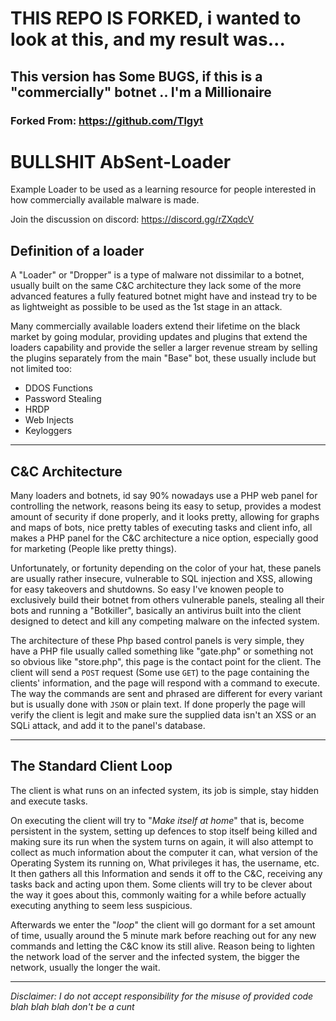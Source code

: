 # THIS REPO IS FORKED, i wanted to look at this, and my result was...

## This version has Some BUGS, if this is a "commercially" botnet .. I'm a Millionaire

### Forked From: https://github.com/Tlgyt

# BULLSHIT AbSent-Loader
Example Loader to be used as a learning resource for people interested in how commercially available malware is made.

Join the discussion on discord: https://discord.gg/rZXqdcV

## Definition of a loader
A "Loader" or "Dropper" is a type of malware not dissimilar to a botnet, usually built on the same C&C architecture they lack some of the more advanced features a fully featured botnet might have and instead try to be as lightweight as possible to be used as the 1st stage in an attack. 

Many commercially available loaders extend their lifetime on the black market by going modular, providing updates and plugins that extend the loaders capability and provide the seller a larger revenue stream by selling the plugins separately from the main "Base" bot, these usually include but not limited too: 
* DDOS Functions
* Password Stealing
* HRDP
* Web Injects
* Keyloggers

___

## C&C Architecture
Many loaders and botnets, id say 90% nowadays use a PHP web panel for controlling the network, reasons being its easy to setup, provides a modest amount of security if done properly, and it looks pretty, allowing for graphs and maps of bots, nice pretty tables of executing tasks and client info, all makes a PHP panel for the C&C architecture a nice option, especially good for marketing (People like pretty things). 

Unfortunately, or fortunity depending on the color of your hat, these panels are usually rather insecure, vulnerable to SQL injection and XSS, allowing for easy takeovers and shutdowns. 
So easy I've knowen people to exclusively build their botnet from others vulnerable panels, stealing all their bots and running a "Botkiller", basically an antivirus built into the client designed to detect and kill any competing malware on the infected system.

The architecture of these Php based control panels is very simple, they have a PHP file usually called something like "gate.php" or something not so obvious like "store.php", this page is the contact point for the client.
The client will send a `POST` request (Some use `GET`) to the page containing the clients' information, and the page will respond with a command to execute. The way the commands are sent and phrased are different for every variant but is usually done with `JSON` or plain text. 
If done properly the page will verify the client is legit and make sure the supplied data isn't an XSS or an SQLi attack, and add it to the panel's database.

___

## The Standard Client Loop

The client is what runs on an infected system, its job is simple, stay hidden and execute tasks.

On executing the client will try to "*Make itself at home*" that is, become persistent in the system, setting up defences to stop itself being killed and making sure its run when the system turns on again, it will also attempt to collect as much information about the computer it can, what version of the Operating System its running on, What privileges it has, the username, etc. It then gathers all this Information and sends it off to the C&C, receiving any tasks back and acting upon them. Some clients will try to be clever about the way it goes about this, commonly waiting for a while before actually executing anything to seem less suspicious.



Afterwards we enter the "*loop*" the client will go dormant for a set amount of time, usually around the 5 minute mark before reaching out for any new commands and letting the C&C know its still alive. Reason being to lighten the network load of the server and the infected system, the bigger the network, usually the longer the wait.

---

*Disclaimer: I do not accept responsibility for the misuse of provided code blah blah blah don't be a cunt*
